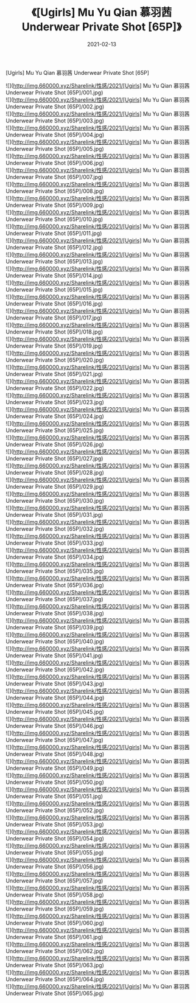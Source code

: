 ﻿---
layout: post
title:  《[Ugirls] Mu Yu Qian 慕羽茜 Underwear Private Shot [65P]》
date:   2021-02-13
img: http://img.660000.xyz/Sharelink/性感/2021/[Ugirls] Mu Yu Qian 慕羽茜 Underwear Private Shot [65P]/000.jpg
categories: [美女, 清纯, 唯美]
---

[Ugirls] Mu Yu Qian 慕羽茜 Underwear Private Shot [65P]

  ![](http://img.660000.xyz/Sharelink/性感/2021/[Ugirls] Mu Yu Qian 慕羽茜 Underwear Private Shot [65P]/001.jpg) <br> ![](http://img.660000.xyz/Sharelink/性感/2021/[Ugirls] Mu Yu Qian 慕羽茜 Underwear Private Shot [65P]/002.jpg) <br> ![](http://img.660000.xyz/Sharelink/性感/2021/[Ugirls] Mu Yu Qian 慕羽茜 Underwear Private Shot [65P]/003.jpg) <br> ![](http://img.660000.xyz/Sharelink/性感/2021/[Ugirls] Mu Yu Qian 慕羽茜 Underwear Private Shot [65P]/004.jpg) <br> ![](http://img.660000.xyz/Sharelink/性感/2021/[Ugirls] Mu Yu Qian 慕羽茜 Underwear Private Shot [65P]/005.jpg) <br> ![](http://img.660000.xyz/Sharelink/性感/2021/[Ugirls] Mu Yu Qian 慕羽茜 Underwear Private Shot [65P]/006.jpg) <br> ![](http://img.660000.xyz/Sharelink/性感/2021/[Ugirls] Mu Yu Qian 慕羽茜 Underwear Private Shot [65P]/007.jpg) <br> ![](http://img.660000.xyz/Sharelink/性感/2021/[Ugirls] Mu Yu Qian 慕羽茜 Underwear Private Shot [65P]/008.jpg) <br> ![](http://img.660000.xyz/Sharelink/性感/2021/[Ugirls] Mu Yu Qian 慕羽茜 Underwear Private Shot [65P]/009.jpg) <br> ![](http://img.660000.xyz/Sharelink/性感/2021/[Ugirls] Mu Yu Qian 慕羽茜 Underwear Private Shot [65P]/010.jpg) <br> ![](http://img.660000.xyz/Sharelink/性感/2021/[Ugirls] Mu Yu Qian 慕羽茜 Underwear Private Shot [65P]/011.jpg) <br> ![](http://img.660000.xyz/Sharelink/性感/2021/[Ugirls] Mu Yu Qian 慕羽茜 Underwear Private Shot [65P]/012.jpg) <br> ![](http://img.660000.xyz/Sharelink/性感/2021/[Ugirls] Mu Yu Qian 慕羽茜 Underwear Private Shot [65P]/013.jpg) <br> ![](http://img.660000.xyz/Sharelink/性感/2021/[Ugirls] Mu Yu Qian 慕羽茜 Underwear Private Shot [65P]/014.jpg) <br> ![](http://img.660000.xyz/Sharelink/性感/2021/[Ugirls] Mu Yu Qian 慕羽茜 Underwear Private Shot [65P]/015.jpg) <br> ![](http://img.660000.xyz/Sharelink/性感/2021/[Ugirls] Mu Yu Qian 慕羽茜 Underwear Private Shot [65P]/016.jpg) <br> ![](http://img.660000.xyz/Sharelink/性感/2021/[Ugirls] Mu Yu Qian 慕羽茜 Underwear Private Shot [65P]/017.jpg) <br> ![](http://img.660000.xyz/Sharelink/性感/2021/[Ugirls] Mu Yu Qian 慕羽茜 Underwear Private Shot [65P]/018.jpg) <br> ![](http://img.660000.xyz/Sharelink/性感/2021/[Ugirls] Mu Yu Qian 慕羽茜 Underwear Private Shot [65P]/019.jpg) <br> ![](http://img.660000.xyz/Sharelink/性感/2021/[Ugirls] Mu Yu Qian 慕羽茜 Underwear Private Shot [65P]/020.jpg) <br> ![](http://img.660000.xyz/Sharelink/性感/2021/[Ugirls] Mu Yu Qian 慕羽茜 Underwear Private Shot [65P]/021.jpg) <br> ![](http://img.660000.xyz/Sharelink/性感/2021/[Ugirls] Mu Yu Qian 慕羽茜 Underwear Private Shot [65P]/022.jpg) <br> ![](http://img.660000.xyz/Sharelink/性感/2021/[Ugirls] Mu Yu Qian 慕羽茜 Underwear Private Shot [65P]/023.jpg) <br> ![](http://img.660000.xyz/Sharelink/性感/2021/[Ugirls] Mu Yu Qian 慕羽茜 Underwear Private Shot [65P]/024.jpg) <br> ![](http://img.660000.xyz/Sharelink/性感/2021/[Ugirls] Mu Yu Qian 慕羽茜 Underwear Private Shot [65P]/025.jpg) <br> ![](http://img.660000.xyz/Sharelink/性感/2021/[Ugirls] Mu Yu Qian 慕羽茜 Underwear Private Shot [65P]/026.jpg) <br> ![](http://img.660000.xyz/Sharelink/性感/2021/[Ugirls] Mu Yu Qian 慕羽茜 Underwear Private Shot [65P]/027.jpg) <br> ![](http://img.660000.xyz/Sharelink/性感/2021/[Ugirls] Mu Yu Qian 慕羽茜 Underwear Private Shot [65P]/028.jpg) <br> ![](http://img.660000.xyz/Sharelink/性感/2021/[Ugirls] Mu Yu Qian 慕羽茜 Underwear Private Shot [65P]/029.jpg) <br> ![](http://img.660000.xyz/Sharelink/性感/2021/[Ugirls] Mu Yu Qian 慕羽茜 Underwear Private Shot [65P]/030.jpg) <br> ![](http://img.660000.xyz/Sharelink/性感/2021/[Ugirls] Mu Yu Qian 慕羽茜 Underwear Private Shot [65P]/031.jpg) <br> ![](http://img.660000.xyz/Sharelink/性感/2021/[Ugirls] Mu Yu Qian 慕羽茜 Underwear Private Shot [65P]/032.jpg) <br> ![](http://img.660000.xyz/Sharelink/性感/2021/[Ugirls] Mu Yu Qian 慕羽茜 Underwear Private Shot [65P]/033.jpg) <br> ![](http://img.660000.xyz/Sharelink/性感/2021/[Ugirls] Mu Yu Qian 慕羽茜 Underwear Private Shot [65P]/034.jpg) <br> ![](http://img.660000.xyz/Sharelink/性感/2021/[Ugirls] Mu Yu Qian 慕羽茜 Underwear Private Shot [65P]/035.jpg) <br> ![](http://img.660000.xyz/Sharelink/性感/2021/[Ugirls] Mu Yu Qian 慕羽茜 Underwear Private Shot [65P]/036.jpg) <br> ![](http://img.660000.xyz/Sharelink/性感/2021/[Ugirls] Mu Yu Qian 慕羽茜 Underwear Private Shot [65P]/037.jpg) <br> ![](http://img.660000.xyz/Sharelink/性感/2021/[Ugirls] Mu Yu Qian 慕羽茜 Underwear Private Shot [65P]/038.jpg) <br> ![](http://img.660000.xyz/Sharelink/性感/2021/[Ugirls] Mu Yu Qian 慕羽茜 Underwear Private Shot [65P]/039.jpg) <br> ![](http://img.660000.xyz/Sharelink/性感/2021/[Ugirls] Mu Yu Qian 慕羽茜 Underwear Private Shot [65P]/040.jpg) <br> ![](http://img.660000.xyz/Sharelink/性感/2021/[Ugirls] Mu Yu Qian 慕羽茜 Underwear Private Shot [65P]/041.jpg) <br> ![](http://img.660000.xyz/Sharelink/性感/2021/[Ugirls] Mu Yu Qian 慕羽茜 Underwear Private Shot [65P]/042.jpg) <br> ![](http://img.660000.xyz/Sharelink/性感/2021/[Ugirls] Mu Yu Qian 慕羽茜 Underwear Private Shot [65P]/043.jpg) <br> ![](http://img.660000.xyz/Sharelink/性感/2021/[Ugirls] Mu Yu Qian 慕羽茜 Underwear Private Shot [65P]/044.jpg) <br> ![](http://img.660000.xyz/Sharelink/性感/2021/[Ugirls] Mu Yu Qian 慕羽茜 Underwear Private Shot [65P]/045.jpg) <br> ![](http://img.660000.xyz/Sharelink/性感/2021/[Ugirls] Mu Yu Qian 慕羽茜 Underwear Private Shot [65P]/046.jpg) <br> ![](http://img.660000.xyz/Sharelink/性感/2021/[Ugirls] Mu Yu Qian 慕羽茜 Underwear Private Shot [65P]/047.jpg) <br> ![](http://img.660000.xyz/Sharelink/性感/2021/[Ugirls] Mu Yu Qian 慕羽茜 Underwear Private Shot [65P]/048.jpg) <br> ![](http://img.660000.xyz/Sharelink/性感/2021/[Ugirls] Mu Yu Qian 慕羽茜 Underwear Private Shot [65P]/049.jpg) <br> ![](http://img.660000.xyz/Sharelink/性感/2021/[Ugirls] Mu Yu Qian 慕羽茜 Underwear Private Shot [65P]/050.jpg) <br> ![](http://img.660000.xyz/Sharelink/性感/2021/[Ugirls] Mu Yu Qian 慕羽茜 Underwear Private Shot [65P]/051.jpg) <br> ![](http://img.660000.xyz/Sharelink/性感/2021/[Ugirls] Mu Yu Qian 慕羽茜 Underwear Private Shot [65P]/052.jpg) <br> ![](http://img.660000.xyz/Sharelink/性感/2021/[Ugirls] Mu Yu Qian 慕羽茜 Underwear Private Shot [65P]/053.jpg) <br> ![](http://img.660000.xyz/Sharelink/性感/2021/[Ugirls] Mu Yu Qian 慕羽茜 Underwear Private Shot [65P]/054.jpg) <br> ![](http://img.660000.xyz/Sharelink/性感/2021/[Ugirls] Mu Yu Qian 慕羽茜 Underwear Private Shot [65P]/055.jpg) <br> ![](http://img.660000.xyz/Sharelink/性感/2021/[Ugirls] Mu Yu Qian 慕羽茜 Underwear Private Shot [65P]/056.jpg) <br> ![](http://img.660000.xyz/Sharelink/性感/2021/[Ugirls] Mu Yu Qian 慕羽茜 Underwear Private Shot [65P]/057.jpg) <br> ![](http://img.660000.xyz/Sharelink/性感/2021/[Ugirls] Mu Yu Qian 慕羽茜 Underwear Private Shot [65P]/058.jpg) <br> ![](http://img.660000.xyz/Sharelink/性感/2021/[Ugirls] Mu Yu Qian 慕羽茜 Underwear Private Shot [65P]/059.jpg) <br> ![](http://img.660000.xyz/Sharelink/性感/2021/[Ugirls] Mu Yu Qian 慕羽茜 Underwear Private Shot [65P]/060.jpg) <br> ![](http://img.660000.xyz/Sharelink/性感/2021/[Ugirls] Mu Yu Qian 慕羽茜 Underwear Private Shot [65P]/061.jpg) <br> ![](http://img.660000.xyz/Sharelink/性感/2021/[Ugirls] Mu Yu Qian 慕羽茜 Underwear Private Shot [65P]/062.jpg) <br> ![](http://img.660000.xyz/Sharelink/性感/2021/[Ugirls] Mu Yu Qian 慕羽茜 Underwear Private Shot [65P]/063.jpg) <br> ![](http://img.660000.xyz/Sharelink/性感/2021/[Ugirls] Mu Yu Qian 慕羽茜 Underwear Private Shot [65P]/064.jpg) <br> ![](http://img.660000.xyz/Sharelink/性感/2021/[Ugirls] Mu Yu Qian 慕羽茜 Underwear Private Shot [65P]/065.jpg) <br>